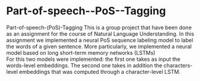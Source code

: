 # Part-of-speech--PoS--Tagging
Part-of-speech-(PoS)-Tagging
This is a group project that have been done as an assignment for the course of Natural Language Understanding. In this assignment we implemented a neural PoS sequence labeling model to label the words of a given sentence. More particularly, we implemented a neural model based on long short-term memory networks (LSTMs) </br>
For this two models were implemented: the first one takes as input the words-level embeddings. The second one takes in addition the characters-level embeddings that was computed through a character-level LSTM.
